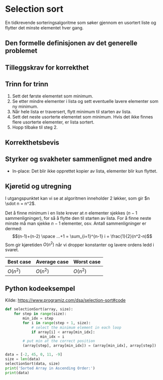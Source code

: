 # Selection sort

<!-- 
1. Kjenne den formelle definisjonen av det generelle problemet den løser
2. Kjenne til eventuelle tilleggskrav den stiller for å være korrekt
3. Vite hvordan den oppfører seg; kunne utføre algoritmen, trinn for trinn!
4. Forstå korrekthetsbeviset; hvordan og hvorfor virker algoritmen egentlig?
5. Kjenne til eventuelle styrker eller svakheter, sammenlignet med andre
6. Kjenne kjøretidene under ulike omstendigheter, og forstå utregningen
-->

En tidkrevende sorteringsalgoritme som søker gjennom en usortert liste og flytter det minste elementet hver gang.

## Den formelle definisjonen av det generelle problemet
<!-- Et problem er relasjonen mellom input og output -->

## Tilleggskrav for korrekthet
<!-- Korrekhet: algoritmer virker, gir det svaret den skal -->
<!-- Eks: Binary search må ha en sortert liste -->

## Trinn for trinn
<!-- Pseudokode med forklaring -->
1. Sett det første elementet som minimum.
2. Se etter mindre elementer i lista og sett eventuelle lavere elementer som ny minimum.
3. Når hele lista er traversert, flytt minimum til starten av lista.
4. Sett det neste usorterte elementet som minimum. Hvis det ikke finnes flere usorterte elementer, er lista sortert.
5. Hopp tilbake til steg 2.

## Korrekthetsbevis
<!-- TBA -->

## Styrker og svakheter sammenlignet med andre

- In-place: Det blir ikke opprettet kopier av lista, elementer blir kun flyttet.

## Kjøretid og utregning
<!-- Under ulike omstendigheter -->

I utgangspunktet kan vi se at algoritmen inneholder 2 løkker, som gir $n \sdot n = n^2$.

Det å finne minimum i en liste krever at $n$ elementer sjekkes ($n-1$ sammenligninger), for så å flytte den til starten av lista. For å finne neste minste må man sjekke $n-1$ elementer, osv. Antall sammenligninger er dermed:
$$(n-1)+(n-2) \space ...+1 = \sum_{i=1}^{n-1} i = \frac{1}{2}(n^2-n)$$
Som gir kjøretiden $O(n^2)$ når vi dropper konstanter og lavere ordens ledd i svaret.

Best case | Average case | Worst case
---------|----------|---------
 $O(n^2)$ | $O(n^2)$ | $O(n^2)$

 <!--
 Best case | Average case | Worst case
---------|----------|---------
 $\Omega(n^2)$ | $\Theta(n^2)$ | $O(n^2)$
 -->

## Python kodeeksempel

Kilde: <https://www.programiz.com/dsa/selection-sort#code>

```python
def selectionSort(array, size):
    for step in range(size):
        min_idx = step
        for i in range(step + 1, size):
            # select the minimum element in each loop
            if array[i] < array[min_idx]:
                min_idx = i
        # put min at the correct position
        (array[step], array[min_idx]) = (array[min_idx], array[step])

data = [-2, 45, 0, 11, -9]
size = len(data)
selectionSort(data, size)
print('Sorted Array in Ascending Order:')
print(data)
```

